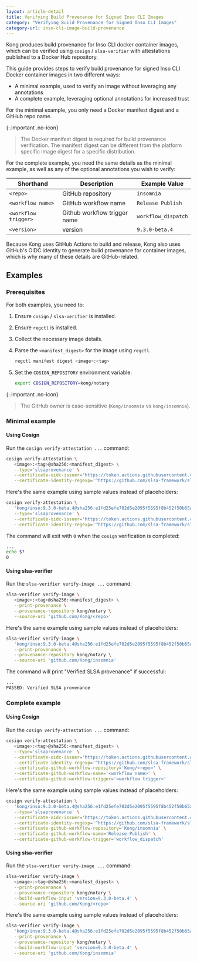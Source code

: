 ```yaml
---
layout: article-detail
title: Verifying Build Provenance for Signed Inso CLI Images
category: "Verifying Build Provenance for Signed Inso CLI Images"
category-url: inso-cli-image-build-provenance
---
```


Kong produces build provenance for Inso CLI docker container images, which can be verified using `cosign` / `slsa-verifier` with attestations published to a Docker Hub repository.

This guide provides steps to verify build provenance for signed Inso CLI Docker container images in two different ways:

* A minimal example, used to verify an image without leveraging any annotations
* A complete example, leveraging optional annotations for increased trust

For the minimal example, you only need a Docker manifest digest and a GitHub repo name.

{:.important .no-icon}
> The Docker manifest digest is required for build provenance verification. The manifest digest can be different from the platform specific image digest for a specific distribution.

For the complete example, you need the same details as the minimal example, as well as any of the optional annotations you wish to verify:

| Shorthand | Description | Example Value |
|---|---|---|
| `<repo>` | GitHub repository | `insomnia` |
| `<workflow name>` | GitHub workflow name | `Release Publish` |
| `<workflow trigger>` | Github workflow trigger name | `workflow_dispatch` |
| `<version>` | version | `9.3.0-beta.4` |

Because Kong uses GitHub Actions to build and release, Kong also uses GitHub's OIDC identity to generate build provenance for container images, which is why many of these details are GitHub-related.

## Examples

### Prerequisites

For both examples, you need to:

1. Ensure `cosign` / `slsa-verifier` is installed.

2. Ensure `regctl` is installed.

3. Collect the necessary image details.

4. Parse the `<manifest_digest>` for the image using `regctl`.

   ```sh
   regctl manifest digest <image>:<tag>
   ```

5. Set the `COSIGN_REPOSITORY` environment variable:

   ```sh
   export COSIGN_REPOSITORY=kong/notary
   ```

{:.important .no-icon}
> The GitHub owner is case-sensitive (`Kong/insomnia` vs `kong/insomnia`).

### Minimal example

#### Using Cosign

Run the `cosign verify-attestation ...` command:

```sh
cosign verify-attestation \
   <image>:<tag>@sha256:<manifest_digest> \
   --type='slsaprovenance' \
   --certificate-oidc-issuer='https://token.actions.githubusercontent.com' \
   --certificate-identity-regexp='^https://github.com/slsa-framework/slsa-github-generator/.github/workflows/generator_container_slsa3.yml@refs/tags/v[0-9]+.[0-9]+.[0-9]+$'
```

Here's the same example using sample values instead of placeholders:

```sh
cosign verify-attestation \
   'kong/inso:9.3.0-beta.4@sha256:e1fd25efe702d5e2095f5595f8b452f50b65aa8e8e1209863fbef3f241d364c8' \
   --type='slsaprovenance' \
   --certificate-oidc-issuer='https://token.actions.githubusercontent.com' \
   --certificate-identity-regexp='^https://github.com/slsa-framework/slsa-github-generator/.github/workflows/generator_container_slsa3.yml@refs/tags/v[0-9]+.[0-9]+.[0-9]+$'
```

The command will exit with `0` when the `cosign` verification is completed:

```sh
...
echo $?
0
```

#### Using slsa-verifier

Run the `slsa-verifier verify-image ...` command:

```sh
slsa-verifier verify-image \
   <image>:<tag>@sha256:<manifest_digest> \
   --print-provenance \
   --provenance-repository kong/notary \
   --source-uri 'github.com/Kong/<repo>'
```

Here's the same example using sample values instead of placeholders:

```sh
slsa-verifier verify-image \
   'kong/inso:9.3.0-beta.4@sha256:e1fd25efe702d5e2095f5595f8b452f50b65aa8e8e1209863fbef3f241d364c8' \
   --print-provenance \
   --provenance-repository kong/notary \
   --source-uri 'github.com/Kong/insomnia'
```

The command will print "Verified SLSA provenance" if successful:

```sh
...
PASSED: Verified SLSA provenance
```

### Complete example

#### Using Cosign

Run the `cosign verify-attestation ...` command:

```sh
cosign verify-attestation \
   <image>:<tag>@sha256:<manifest_digest> \
   --type='slsaprovenance' \
   --certificate-oidc-issuer='https://token.actions.githubusercontent.com' \
   --certificate-identity-regexp='^https://github.com/slsa-framework/slsa-github-generator/.github/workflows/generator_container_slsa3.yml@refs/tags/v[0-9]+.[0-9]+.[0-9]+$' \
   --certificate-github-workflow-repository='Kong/<repo>' \
   --certificate-github-workflow-name='<workflow name>' \
   --certificate-github-workflow-trigger='<workflow trigger>'
```

Here's the same example using sample values instead of placeholders:

```sh
cosign verify-attestation \
   'kong/inso:9.3.0-beta.4@sha256:e1fd25efe702d5e2095f5595f8b452f50b65aa8e8e1209863fbef3f241d364c8' \
   --type='slsaprovenance' \
   --certificate-oidc-issuer='https://token.actions.githubusercontent.com' \
   --certificate-identity-regexp='^https://github.com/slsa-framework/slsa-github-generator/.github/workflows/generator_container_slsa3.yml@refs/tags/v[0-9]+.[0-9]+.[0-9]+$' \
   --certificate-github-workflow-repository='Kong/insomnia' \
   --certificate-github-workflow-name='Release Publish' \
   --certificate-github-workflow-trigger='workflow_dispatch'
```

#### Using slsa-verifier

Run the `slsa-verifier verify-image ...` command:

```sh
slsa-verifier verify-image \
   <image>:<tag>@sha256:<manifest_digest> \
   --print-provenance \
   --provenance-repository kong/notary \
   --build-workflow-input 'version=9.3.0-beta.4' \
   --source-uri 'github.com/Kong/<repo>'
```

Here's the same example using sample values instead of placeholders:

```sh
slsa-verifier verify-image \
   'kong/inso:9.3.0-beta.4@sha256:e1fd25efe702d5e2095f5595f8b452f50b65aa8e8e1209863fbef3f241d364c8' \
   --print-provenance \
   --provenance-repository kong/notary \
   --build-workflow-input 'version=9.3.0-beta.4' \
   --source-uri 'github.com/Kong/insomnia'
```
